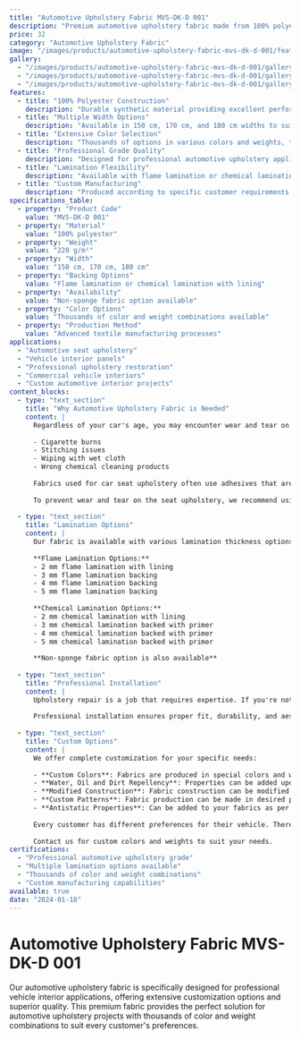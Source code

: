 ```yaml
---
title: "Automotive Upholstery Fabric MVS-DK-D 001"
description: "Premium automotive upholstery fabric made from 100% polyester with multiple width options and lamination choices for professional vehicle interior applications"
price: 32
category: "Automotive Upholstery Fabric"
image: "/images/products/automotive-upholstery-fabric-mvs-dk-d-001/featured.png"
gallery:
  - "/images/products/automotive-upholstery-fabric-mvs-dk-d-001/gallery/1.png"
  - "/images/products/automotive-upholstery-fabric-mvs-dk-d-001/gallery/2.png"
  - "/images/products/automotive-upholstery-fabric-mvs-dk-d-001/gallery/3.png"
features:
  - title: "100% Polyester Construction"
    description: "Durable synthetic material providing excellent performance and longevity"
  - title: "Multiple Width Options"
    description: "Available in 150 cm, 170 cm, and 180 cm widths to suit different applications"
  - title: "Extensive Color Selection"
    description: "Thousands of options in various colors and weights, tailored to customer preferences"
  - title: "Professional Grade Quality"
    description: "Designed for professional automotive upholstery applications"
  - title: "Lamination Flexibility"
    description: "Available with flame lamination or chemical lamination backing options"
  - title: "Custom Manufacturing"
    description: "Produced according to specific customer requirements and preferences"
specifications_table:
  - property: "Product Code"
    value: "MVS-DK-D 001"
  - property: "Material"
    value: "100% polyester"
  - property: "Weight"
    value: "220 g/m²"
  - property: "Width"
    value: "150 cm, 170 cm, 180 cm"
  - property: "Backing Options"
    value: "Flame lamination or chemical lamination with lining"
  - property: "Availability"
    value: "Non-sponge fabric option available"
  - property: "Color Options"
    value: "Thousands of color and weight combinations available"
  - property: "Production Method"
    value: "Advanced textile manufacturing processes"
applications:
  - "Automotive seat upholstery"
  - "Vehicle interior panels"
  - "Professional upholstery restoration"
  - "Commercial vehicle interiors"
  - "Custom automotive interior projects"
content_blocks:
  - type: "text_section"
    title: "Why Automotive Upholstery Fabric is Needed"
    content: |
      Regardless of your car's age, you may encounter wear and tear on your upholstery from time to time. This can be caused by:
      
      - Cigarette burns
      - Stitching issues
      - Wiping with wet cloth
      - Wrong chemical cleaning products
      
      Fabrics used for car seat upholstery often use adhesives that aren't water-resistant. Therefore, those who clean the upholstery with a wet cloth or the wrong chemicals can experience wear and tear over time.
      
      To prevent wear and tear on the seat upholstery, we recommend using seat covers made of fabric and tailored to your taste, suitable for the make and model of your vehicle.
  
  - type: "text_section"
    title: "Lamination Options"
    content: |
      Our fabric is available with various lamination thickness options:
      
      **Flame Lamination Options:**
      - 2 mm flame lamination with lining
      - 3 mm flame lamination backing
      - 4 mm flame lamination backing
      - 5 mm flame lamination backing
      
      **Chemical Lamination Options:**
      - 2 mm chemical lamination with lining
      - 3 mm chemical lamination backed with primer
      - 4 mm chemical lamination backed with primer
      - 5 mm chemical lamination backed with primer
      
      **Non-sponge fabric option is also available**
  
  - type: "text_section"
    title: "Professional Installation"
    content: |
      Upholstery repair is a job that requires expertise. If you're not confident and think you can't do it yourself, we strongly recommend having the repair done by a professional.
      
      Professional installation ensures proper fit, durability, and aesthetic appeal for your vehicle's interior.
  
  - type: "text_section"
    title: "Custom Options"
    content: |
      We offer complete customization for your specific needs:
      
      - **Custom Colors**: Fabrics are produced in special colors and weights according to your needs
      - **Water, Oil and Dirt Repellency**: Properties can be added upon request
      - **Modified Construction**: Fabric construction can be modified for specific applications
      - **Custom Patterns**: Fabric production can be made in desired patterns
      - **Antistatic Properties**: Can be added to your fabrics as per your request
      
      Every customer has different preferences for their vehicle. Therefore, we offer thousands of options in various colors and weights, tailored to customer preferences.
      
      Contact us for custom colors and weights to suit your needs.
certifications:
  - "Professional automotive upholstery grade"
  - "Multiple lamination options available"
  - "Thousands of color and weight combinations"
  - "Custom manufacturing capabilities"
available: true
date: "2024-01-18"
---
```


# Automotive Upholstery Fabric MVS-DK-D 001

Our automotive upholstery fabric is specifically designed for professional vehicle interior applications, offering extensive customization options and superior quality. This premium fabric provides the perfect solution for automotive upholstery projects with thousands of color and weight combinations to suit every customer's preferences. 